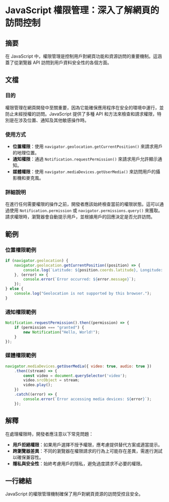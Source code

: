<!--
Meta Description: # JavaScript 權限管理：深入了解網頁的訪問控制 ## 摘要 在 JavaScript 中，權限管理是控制用戶對網頁功能和資源訪問的重要機制。這涵蓋了從瀏覽器 API 訪問到用戶資料安全性的各個方面。 ## 文檔 ### 目的 權限管理在網頁開發中至關重要，因為它能確保應用程序在安全的環境...
Meta Keywords: error, javascript, navigator, video, geolocation
-->

# JavaScript 權限管理：深入了解網頁的訪問控制

## 摘要
在 JavaScript 中，權限管理是控制用戶對網頁功能和資源訪問的重要機制。這涵蓋了從瀏覽器 API 訪問到用戶資料安全性的各個方面。

## 文檔
### 目的
權限管理在網頁開發中至關重要，因為它能確保應用程序在安全的環境中運行，並防止未經授權的訪問。JavaScript 提供了多種 API 和方法來檢查和請求權限，特別是在涉及位置、通知及其他敏感操作時。

### 使用方式
- **位置權限**：使用 `navigator.geolocation.getCurrentPosition()` 來請求用戶的地理位置。
- **通知權限**：通過 `Notification.requestPermission()` 來請求用戶允許顯示通知。
- **媒體權限**：使用 `navigator.mediaDevices.getUserMedia()` 來訪問用戶的攝影機和麥克風。

### 詳細說明
在進行任何需要權限的操作之前，開發者應該始終檢查當前的權限狀態。這可以通過使用 `Notification.permission` 或 `navigator.permissions.query()` 來獲取。請求權限時，瀏覽器會自動提示用戶，並根據用戶的回應決定是否允許訪問。

## 範例
### 位置權限範例
```javascript
if (navigator.geolocation) {
    navigator.geolocation.getCurrentPosition((position) => {
        console.log(`Latitude: ${position.coords.latitude}, Longitude: ${position.coords.longitude}`);
    }, (error) => {
        console.error(`Error occurred: ${error.message}`);
    });
} else {
    console.log("Geolocation is not supported by this browser.");
}
```

### 通知權限範例
```javascript
Notification.requestPermission().then((permission) => {
    if (permission === "granted") {
        new Notification("Hello, World!");
    }
});
```

### 媒體權限範例
```javascript
navigator.mediaDevices.getUserMedia({ video: true, audio: true })
    .then((stream) => {
        const video = document.querySelector('video');
        video.srcObject = stream;
        video.play();
    })
    .catch((error) => {
        console.error(`Error accessing media devices: ${error}`);
    });
```

## 解釋
在處理權限時，開發者應注意以下常見問題：
- **用戶拒絕權限**：如果用戶選擇不授予權限，應考慮提供替代方案或適當提示。
- **跨瀏覽器差異**：不同的瀏覽器在權限請求的行為上可能存在差異，需進行測試以確保兼容性。
- **隱私與安全性**：始終考慮用戶的隱私，避免過度請求不必要的權限。

## 一行總結
JavaScript 的權限管理機制確保了用戶對網頁資源的訪問受控且安全。